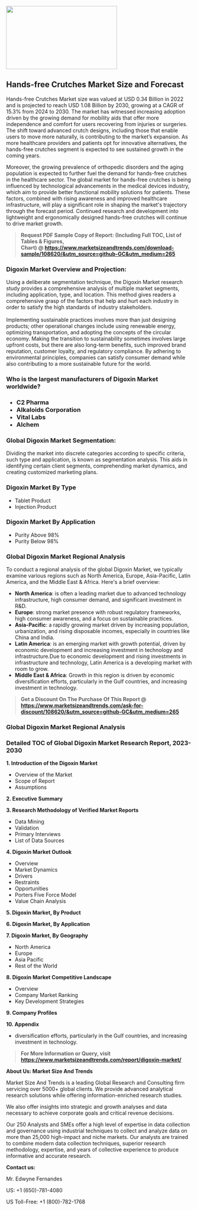<p><img class="alignnone size-medium wp-image-20088" src="https://ffe5etoiles.com/wp-content/uploads/2024/12/MST1-300x171.png" alt="" width="300" height="171" /></p><h2>Hands-free Crutches Market Size and Forecast</h2><p>Hands-free Crutches Market size was valued at USD 0.34 Billion in 2022 and is projected to reach USD 1.08 Billion by 2030, growing at a CAGR of 15.3% from 2024 to 2030. The market has witnessed increasing adoption driven by the growing demand for mobility aids that offer more independence and comfort for users recovering from injuries or surgeries. The shift toward advanced crutch designs, including those that enable users to move more naturally, is contributing to the market’s expansion. As more healthcare providers and patients opt for innovative alternatives, the hands-free crutches segment is expected to see sustained growth in the coming years.</p><p>Moreover, the growing prevalence of orthopedic disorders and the aging population is expected to further fuel the demand for hands-free crutches in the healthcare sector. The global market for hands-free crutches is being influenced by technological advancements in the medical devices industry, which aim to provide better functional mobility solutions for patients. These factors, combined with rising awareness and improved healthcare infrastructure, will play a significant role in shaping the market's trajectory through the forecast period. Continued research and development into lightweight and ergonomically designed hands-free crutches will continue to drive market growth.</p></p><blockquote id="" class=""><strong>Request PDF Sample Copy of Report: (Including Full TOC, List of Tables &amp; Figures, Chart)&nbsp;@&nbsp;<strong><a href="https://www.marketsizeandtrends.com/download-sample/108620/&utm_source=github-GC&utm_medium=265" target="_blank">https://www.marketsizeandtrends.com/download-sample/108620/&utm_source=github-GC&utm_medium=265</a></strong></strong></blockquote><h3 id="" class="">Digoxin Market&nbsp;Overview and Projection:</h3><p id="" class="">Using a deliberate segmentation technique, the Digoxin Market research study provides a comprehensive analysis of multiple market segments, including application, type, and location. This method gives readers a comprehensive grasp of the factors that help and hurt each industry in order to satisfy the high standards of industry stakeholders. <br /> <br />Implementing sustainable practices involves more than just designing products; other operational changes include using renewable energy, optimizing transportation, and adopting the concepts of the circular economy. Making the transition to sustainability sometimes involves large upfront costs, but there are also long-term benefits, such improved brand reputation, customer loyalty, and regulatory compliance. By adhering to environmental principles, companies can satisfy consumer demand while also contributing to a more sustainable future for the world.</p><h3 id="" class="">Who is the largest manufacturers of&nbsp;Digoxin Market worldwide?</h3><h3 class=""><p><ul><li>C2 Pharma </li><li> Alkaloids Corporation </li><li> Vital Labs </li><li> Alchem</li></ul></p></h3><h3 id="" class="">Global&nbsp;Digoxin Market Segmentation:</h3><p id="" class="">Dividing the market into discrete categories according to specific criteria, such type and application, is known as segmentation analysis. This aids in identifying certain client segments, comprehending market dynamics, and creating customized marketing plans.</p><h3 id="" class="">Digoxin Market&nbsp;By Type</h3><p><p><ul><li>Tablet Product</li><li> Injection Product</p></li></ul></p></p><h3 id="" class="">Digoxin Market&nbsp;By Application</h3><p class=""><p><ul><li>Purity Above 98%</li><li> Purity Below 98%</li></ul></p></p><h3 id="" class="">Global Digoxin Market Regional Analysis</h3><p id="" class="">To conduct a regional analysis of the global Digoxin Market, we typically examine various regions such as North America, Europe, Asia-Pacific, Latin America, and the Middle East &amp; Africa. Here's a brief overview:</p><ul><li><strong>North America</strong>: is often a leading market due to advanced technology infrastructure, high consumer demand, and significant investment in R&amp;D.</li><li><strong>Europe</strong>: strong market presence with robust regulatory frameworks, high consumer awareness, and a focus on sustainable practices.</li><li><strong>Asia-Pacific</strong>: a rapidly growing market driven by increasing population, urbanization, and rising disposable incomes, especially in countries like China and India.</li><li><strong>Latin America</strong>: is an emerging market with growth potential, driven by economic development and increasing investment in technology and infrastructure.Due to economic development and rising investments in infrastructure and technology, Latin America is a developing market with room to grow.</li><li><strong>Middle East &amp; Africa</strong>: Growth in this region is driven by economic diversification efforts, particularly in the Gulf countries, and increasing investment in technology.</li></ul><blockquote id="" class=""><strong>Get a Discount On The Purchase Of This Report @ <strong><a href="https://www.marketsizeandtrends.com/ask-for-discount/108620/&utm_source=github-GC&utm_medium=265" target="_blank">https://www.marketsizeandtrends.com/ask-for-discount/108620/&utm_source=github-GC&utm_medium=265</a></strong></strong></blockquote><h3 id="" class="">Global Digoxin Market Regional Analysis</h3><h3 id="" class="">Detailed TOC of Global Digoxin Market Research Report, 2023-2030</h3><p id="" class=""><strong>1. Introduction of the Digoxin Market</strong></p><ul><li>Overview of the Market</li><li>Scope of Report</li><li>Assumptions</li></ul><p id="" class=""><strong>2. Executive Summary</strong></p><p id="" class=""><strong>3. Research Methodology of Verified Market Reports</strong></p><ul><li>Data Mining</li><li>Validation</li><li>Primary Interviews</li><li>List of Data Sources</li></ul><p id="" class=""><strong>4. Digoxin Market Outlook</strong></p><ul><li>Overview</li><li>Market Dynamics</li><li>Drivers</li><li>Restraints</li><li>Opportunities</li><li>Porters Five Force Model</li><li>Value Chain Analysis</li></ul><p id="" class=""><strong>5. Digoxin Market, By Product</strong></p><p id="" class=""><strong>6. Digoxin Market, By Application</strong></p><p id="" class=""><strong>7. Digoxin Market, By Geography</strong></p><ul><li>North America</li><li>Europe</li><li>Asia Pacific</li><li>Rest of the World</li></ul><p id="" class=""><strong>8. Digoxin Market Competitive Landscape</strong></p><ul><li>Overview</li><li>Company Market Ranking</li><li>Key Development Strategies</li></ul><p id="" class=""><strong>9. Company Profiles</strong></p><p id="" class=""><strong>10. Appendix</strong></p><ul><li>diversification efforts, particularly in the Gulf countries, and increasing investment in technology.</li></ul><blockquote id="" class=""><strong>For More Information or Query, visit <strong><strong><a href="https://www.marketsizeandtrends.com/report/digoxin-market/" target="_blank">https://www.marketsizeandtrends.com/report/digoxin-market/</a></strong></strong></strong></blockquote><p id="" class=""><strong>About Us: Market Size And Trends</strong></p><p id="" class="">Market Size And Trends is a leading Global Research and Consulting firm servicing over 5000+ global clients. We provide advanced analytical research solutions while offering information-enriched research studies.</p><p id="" class="">We also offer insights into strategic and growth analyses and data necessary to achieve corporate goals and critical revenue decisions.</p><p id="" class="">Our 250 Analysts and SMEs offer a high level of expertise in data collection and governance using industrial techniques to collect and analyze data on more than 25,000 high-impact and niche markets. Our analysts are trained to combine modern data collection techniques, superior research methodology, expertise, and years of collective experience to produce informative and accurate research.</p><p id="" class=""><strong>Contact us:</strong></p><p id="" class="">Mr. Edwyne Fernandes</p><p id="" class="">US: +1 (650)-781-4080</p><p id="" class="">US Toll-Free: +1 (800)-782-1768</p>
